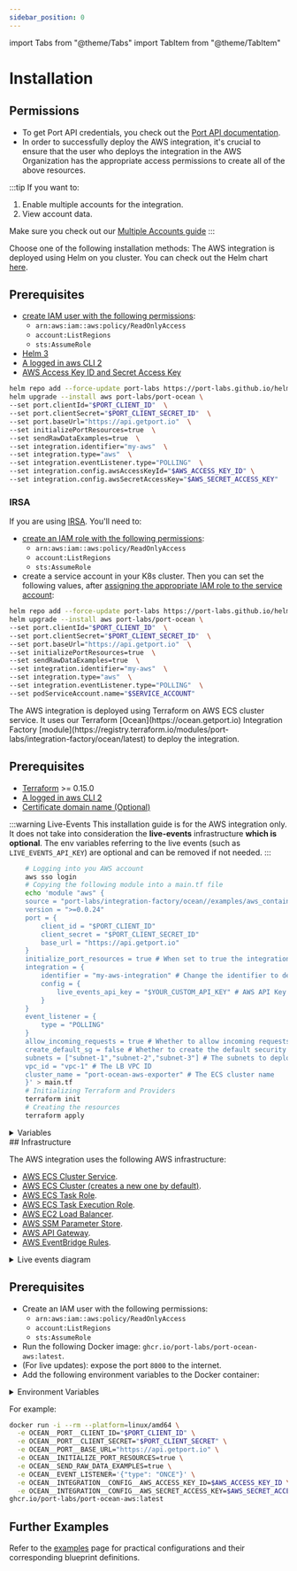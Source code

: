 ```yaml
---
sidebar_position: 0
---
```


import Tabs from "@theme/Tabs"
import TabItem from "@theme/TabItem"

# Installation

## Permissions

- To get Port API credentials, you check out the [Port API documentation](/build-your-software-catalog/custom-integration/api/).
- In order to successfully deploy the AWS integration, it's crucial to ensure that the user who deploys the integration in the AWS Organization has the appropriate access permissions to create all of the above resources.

:::tip
If you want to:

1. Enable multiple accounts for the integration.
2. View account data.

Make sure you check out our [Multiple Accounts guide](./multi_account.md)
:::

Choose one of the following installation methods:
<Tabs groupId="installation-platforms" queryString="installation-platforms">
<TabItem value="helm" label="Helm">
The AWS integration is deployed using Helm on you cluster.
You can check out the Helm chart [here](https://github.com/port-labs/helm-charts/tree/main/charts/port-ocean).

## Prerequisites

- [create IAM user with the following permissions](https://docs.aws.amazon.com/IAM/latest/UserGuide/id_users_create.html):
  - `arn:aws:iam::aws:policy/ReadOnlyAccess`
  - `account:ListRegions`
  - `sts:AssumeRole`
- [Helm 3](https://helm.sh/docs/intro/install/)
- [A logged in aws CLI 2](https://aws.amazon.com/cli/)
- [AWS Access Key ID and Secret Access Key](https://docs.aws.amazon.com/IAM/latest/UserGuide/id_users.html#id_users_creds)

```bash
helm repo add --force-update port-labs https://port-labs.github.io/helm-charts
helm upgrade --install aws port-labs/port-ocean \
--set port.clientId="$PORT_CLIENT_ID"  \
--set port.clientSecret="$PORT_CLIENT_SECRET_ID"  \
--set port.baseUrl="https://api.getport.io"  \
--set initializePortResources=true  \
--set sendRawDataExamples=true  \
--set integration.identifier="my-aws"  \
--set integration.type="aws"  \
--set integration.eventListener.type="POLLING"  \
--set integration.config.awsAccessKeyId="$AWS_ACCESS_KEY_ID" \
--set integration.config.awsSecretAccessKey="$AWS_SECRET_ACCESS_KEY"
```

### IRSA

If you are using [IRSA](https://docs.aws.amazon.com/eks/latest/userguide/iam-roles-for-service-accounts.html).
You'll need to:

- [create an IAM role with the following permissions](https://docs.aws.amazon.com/IAM/latest/UserGuide/id_roles_create_for-service.html):
  - `arn:aws:iam::aws:policy/ReadOnlyAccess`
  - `account:ListRegions`
  - `sts:AssumeRole`
- create a service account in your K8s cluster.
  Then you can set the following values, after [assigning the appropriate IAM role to the service account](https://docs.aws.amazon.com/eks/latest/userguide/associate-service-account-role.html):

```bash
helm repo add --force-update port-labs https://port-labs.github.io/helm-charts
helm upgrade --install aws port-labs/port-ocean \
--set port.clientId="$PORT_CLIENT_ID"  \
--set port.clientSecret="$PORT_CLIENT_SECRET_ID"  \
--set port.baseUrl="https://api.getport.io"  \
--set initializePortResources=true  \
--set sendRawDataExamples=true  \
--set integration.identifier="my-aws"  \
--set integration.type="aws"  \
--set integration.eventListener.type="POLLING"  \
--set podServiceAccount.name="$SERVICE_ACCOUNT"
```

  </TabItem>
  <TabItem value="terraform" label="Terraform">
  The AWS integration is deployed using Terraform on AWS ECS cluster service.  
  It uses our Terraform [Ocean](https://ocean.getport.io) Integration Factory [module](https://registry.terraform.io/modules/port-labs/integration-factory/ocean/latest) to deploy the integration.

## Prerequisites

- [Terraform](https://www.terraform.io/downloads.html) >= 0.15.0
- [A logged in aws CLI 2](https://aws.amazon.com/cli/)
- [Certificate domain name (Optional)](https://docs.aws.amazon.com/acm/latest/userguide/gs-acm-request-public.html)

:::warning Live-Events
This installation guide is for the AWS integration only.
It does not take into consideration the **live-events** infrastructure **which is optional**.
The env variables referring to the live events (such as `LIVE_EVENTS_API_KEY`) are optional and can be removed if not needed.
:::

```bash
	# Logging into you AWS account
	aws sso login
	# Copying the following module into a main.tf file
	echo 'module "aws" {
	source = "port-labs/integration-factory/ocean//examples/aws_container_app"
	version = ">=0.0.24"
	port = {
		client_id = "$PORT_CLIENT_ID"
		client_secret = "$PORT_CLIENT_SECRET_ID"
		base_url = "https://api.getport.io"
	}
	initialize_port_resources = true # When set to true the integration will create default blueprints + JQ Mappings
	integration = {
		identifier = "my-aws-integration" # Change the identifier to describe your integration
		config = {
			live_events_api_key = "$YOUR_CUSTOM_API_KEY" # AWS API Key for custom events, used to validate the event source for real-time event updates.
		}
	}
	event_listener = {
		type = "POLLING"
	}
	allow_incoming_requests = true # Whether to allow incoming requests
	create_default_sg = false # Whether to create the default security group
	subnets = ["subnet-1","subnet-2","subnet-3"] # The subnets to deploy the LB to
	vpc_id = "vpc-1" # The LB VPC ID
	cluster_name = "port-ocean-aws-exporter" # The ECS cluster name
	}' > main.tf
	# Initializing Terraform and Providers
	terraform init
	# Creating the resources
	terraform apply
```

<details>
<summary>Variables</summary>
| Variable | Description |
| --- | --- |
| subnets | List of subnet IDs where the ECS tasks will run.  |
| port.client_id | The client ID for the Port integration.  |
| port.client_secret | The client secret for the Port integration.  |
| integration.identifier | The identifier for the integration.  |
| integration.config.live_events_api_key | A user-defined API key for authenticating with the live events API, for example "my-secret".  |
| integration.config.organization_role_arn (optional) | ARN of the role used to assume the organization role.  |
| integration.config.account_read_role_name (optional) | Name of the role used to assume the read role in the account.  |
| cluster_name (optional) | Name of the ECS cluster.  |
| vpc_id | VPC ID where the cluster will be created.  |
| initialize_port_resources | Boolean to initialize Port resources.  |
| create_default_sg | Boolean to create a default security group.  |
| allow_incoming_requests | Boolean to allow incoming requests to the ECS tasks.  |

</details>
## Infrastructure

The AWS integration uses the following AWS infrastructure:

- [AWS ECS Cluster Service](https://docs.aws.amazon.com/AmazonECS/latest/developerguide/ecs_services.html).
- [AWS ECS Cluster (creates a new one by default)](https://docs.aws.amazon.com/AmazonECS/latest/developerguide/clusters.html).
- [AWS ECS Task Role](https://docs.aws.amazon.com/AmazonECS/latest/developerguide/task-iam-roles.html).
- [AWS ECS Task Execution Role](https://docs.aws.amazon.com/AmazonECS/latest/developerguide/task_execution_IAM_role.html).
- [AWS EC2 Load Balancer](https://aws.amazon.com/elasticloadbalancing).
- [AWS SSM Parameter Store](https://docs.aws.amazon.com/systems-manager/latest/userguide/systems-manager-parameter-store.html).
- [AWS API Gateway](https://aws.amazon.com/api-gateway).
- [AWS EventBridge Rules](https://docs.aws.amazon.com/eventbridge/latest/userguide/eb-rules.html).

<details>
   <summary>Live events diagram</summary>
   <center style={{'backgroundColor': 'white'}} >
      <img src='/img/build-your-software-catalog/sync-data-to-catalog/cloud-providers/aws/live-events-diagram.svg' width='60%' border='1px' />
   </center>
</details>
</TabItem>
<TabItem value="on-prem" label="On Premise">

## Prerequisites

- Create an IAM user with the following permissions:
  - `arn:aws:iam::aws:policy/ReadOnlyAccess`
  - `account:ListRegions`
  - `sts:AssumeRole`
- Run the following Docker image: `ghcr.io/port-labs/port-ocean-aws:latest`.
- (For live updates): expose the port `8000` to the internet.
- Add the following environment variables to the Docker container:

<details>
<summary>Environment Variables</summary>

| Variable                                             | Description                                                                                                                                                                                                                                                          |
| ---------------------------------------------------- | -------------------------------------------------------------------------------------------------------------------------------------------------------------------------------------------------------------------------------------------------------------------- |
| `OCEAN__PORT__CLIENT_ID`                             | [The client ID of the Port integration](https://docs.getport.io/configuration-methods/#:~:text=To%20get%20your%20Port%20API,API).                                                                                                                                    |
| `OCEAN__PORT__CLIENT_SECRET`                         | [The client secret of the Port integration](https://docs.getport.io/configuration-methods/#:~:text=To%20get%20your%20Port%20API,API).                                                                                                                                |
| `OCEAN__PORT__BASE_URL`                              | Your Port API URL - `https://api.getport.io` for EU, `https://api.us.getport.io` for US                                                                                                                                                                              |
| `OCEAN__INTEGRATION__CONFIG__AWS_ACCESS_KEY_ID`      | [The AWS Access Key ID of the IAM user](https://docs.aws.amazon.com/IAM/latest/UserGuide/id_users_create.html).                                                                                                                                                      |
| `OCEAN__INTEGRATION__CONFIG__AWS_SECRET_ACCESS_KEY`  | [The AWS Secret Access Key of the IAM user](https://docs.aws.amazon.com/IAM/latest/UserGuide/id_users_create.html).                                                                                                                                                  |
| `OCEAN__INTEGRATION__CONFIG__LIVE_EVENTS_API_KEY`    | (Optional) AWS API Key for live events, used to validate the event source for real-time event, it's value is completely up to you                                                                                                                                    |
| `OCEAN__INTEGRATION__CONFIG__ORGANIZATION_ROLE_ARN`  | [(Optional) AWS Organization Role ARN, in case the account the integration is installed on is not the root account, used to read organization accounts for multi-account access](https://docs.aws.amazon.com/organizations/latest/userguide/orgs_introduction.html). |
| `OCEAN__INTEGRATION__CONFIG__ACCOUNT_READ_ROLE_NAME` | [(Optional) AWS Account Read Role Name, the role name used to read the account in which the integration is not installed on, used for multi-account access.](https://docs.aws.amazon.com/IAM/latest/UserGuide/id_roles.html).                                        |
| `OCEAN__EVENT_LISTENER`                              | [The event listener object](https://ocean.getport.io/framework/features/event-listener/).                                                                                                                                                                            |
| `OCEAN__INTEGRATION__IDENTIFIER`                     | The identifier of the integration.                                                                                                                                                                                                                                   |
| `OCEAN__INTEGRATION__TYPE`                           | should be set to `aws`.                                                                                                                                                                                                                                              |

</details>

For example:

```bash
docker run -i --rm --platform=linux/amd64 \
  -e OCEAN__PORT__CLIENT_ID="$PORT_CLIENT_ID" \
  -e OCEAN__PORT__CLIENT_SECRET="$PORT_CLIENT_SECRET" \
  -e OCEAN__PORT__BASE_URL="https://api.getport.io" \
  -e OCEAN__INITIALIZE_PORT_RESOURCES=true \
  -e OCEAN__SEND_RAW_DATA_EXAMPLES=true \
  -e OCEAN__EVENT_LISTENER='{"type": "ONCE"}' \
  -e OCEAN__INTEGRATION__CONFIG__AWS_ACCESS_KEY_ID=$AWS_ACCESS_KEY_ID \
  -e OCEAN__INTEGRATION__CONFIG__AWS_SECRET_ACCESS_KEY=$AWS_SECRET_ACCESS_KEY \
ghcr.io/port-labs/port-ocean-aws:latest
```

</TabItem>
</Tabs>

## Further Examples

Refer to the [examples](/build-your-software-catalog/sync-data-to-catalog/cloud-providers/aws/examples/) page for practical configurations and their corresponding blueprint definitions.
